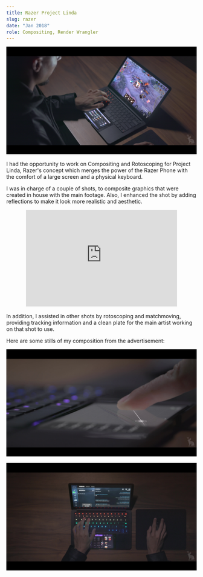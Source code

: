 ```yaml
---
title: Razer Project Linda
slug: razer
date: "Jan 2018"
role: Compositing, Render Wrangler
---
```

![Linda](./linda.jpg)

I had the opportunity to work on Compositing and Rotoscoping for Project Linda, Razer's concept which merges the power of the Razer Phone with the comfort of a large screen and a physical keyboard. 

I was in charge of a couple of shots, to composite graphics that were created in house with the main footage. Also, I enhanced the shot by adding reflections to make it look more realistic and aesthetic.

<center><iframe src="https://player.vimeo.com/video/252664844" width="400" height="255" frameborder="0" allow="autoplay; fullscreen" allowfullscreen></iframe></center>

In addition, I assisted in other shots by rotoscoping and matchmoving, providing tracking information and a clean plate for the main artist working on that shot to use.

Here are some stills of my composition from the advertisement:


![](./linda2.jpg)

![](./linda1.jpg)

